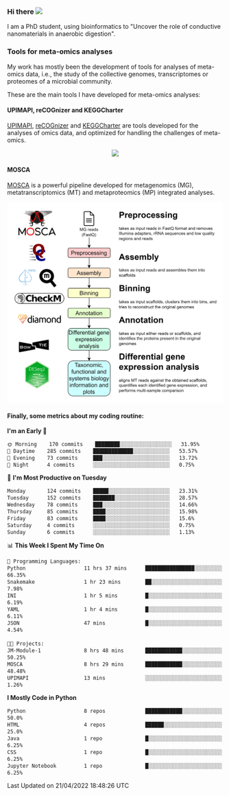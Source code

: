 ### Hi there <img src="https://media.giphy.com/media/hvRJCLFzcasrR4ia7z/giphy.gif" width="25px">

I am a PhD student, using bioinformatics to "Uncover the role of conductive nanomaterials in anaerobic digestion".

### Tools for meta-omics analyses

My work has mostly been the development of tools for analyses of meta-omics data, i.e., the study of the collective genomes, transcriptomes or proteomes of a microbial community.

These are the main tools I have developed for meta-omics analyses:

#### UPIMAPI, reCOGnizer and KEGGCharter

[UPIMAPI](https://github.com/iquasere/UPIMAPI), [reCOGnizer](https://github.com/iquasere/reCOGnizer) and [KEGGCharter](https://github.com/iquasere/KEGGCharter) are tools developed for the analyses of omics data, and optimized for handling the challenges of meta-omics.

<p align="center">
    <img src="assets/annotation_paper.png">
</p>

#### MOSCA

[MOSCA](https://github.com/iquasere/MOSCA) is a powerful pipeline developed for metagenomics (MG), metatranscriptomics (MT) and metaproteomics (MP) integrated analyses.

<p align="center">
    <img src="assets/mosca_workflow.png" align="center" width="700">
</p>


#### Finally, some metrics about my coding routine:

<!--START_SECTION:waka-->
**I'm an Early 🐤** 

```text
🌞 Morning    170 commits    ████████░░░░░░░░░░░░░░░░░   31.95% 
🌆 Daytime    285 commits    █████████████░░░░░░░░░░░░   53.57% 
🌃 Evening    73 commits     ███░░░░░░░░░░░░░░░░░░░░░░   13.72% 
🌙 Night      4 commits      ░░░░░░░░░░░░░░░░░░░░░░░░░   0.75%

```
📅 **I'm Most Productive on Tuesday** 

```text
Monday       124 commits    █████░░░░░░░░░░░░░░░░░░░░   23.31% 
Tuesday      152 commits    ███████░░░░░░░░░░░░░░░░░░   28.57% 
Wednesday    78 commits     ███░░░░░░░░░░░░░░░░░░░░░░   14.66% 
Thursday     85 commits     ████░░░░░░░░░░░░░░░░░░░░░   15.98% 
Friday       83 commits     ████░░░░░░░░░░░░░░░░░░░░░   15.6% 
Saturday     4 commits      ░░░░░░░░░░░░░░░░░░░░░░░░░   0.75% 
Sunday       6 commits      ░░░░░░░░░░░░░░░░░░░░░░░░░   1.13%

```


📊 **This Week I Spent My Time On** 

```text
💬 Programming Languages: 
Python                   11 hrs 37 mins      ████████████████░░░░░░░░░   66.35% 
Snakemake                1 hr 23 mins        ██░░░░░░░░░░░░░░░░░░░░░░░   7.98% 
INI                      1 hr 5 mins         █░░░░░░░░░░░░░░░░░░░░░░░░   6.19% 
YAML                     1 hr 4 mins         █░░░░░░░░░░░░░░░░░░░░░░░░   6.11% 
JSON                     47 mins             █░░░░░░░░░░░░░░░░░░░░░░░░   4.54%

🐱‍💻 Projects: 
JM-Module-1              8 hrs 48 mins       ████████████░░░░░░░░░░░░░   50.25% 
MOSCA                    8 hrs 29 mins       ████████████░░░░░░░░░░░░░   48.48% 
UPIMAPI                  13 mins             ░░░░░░░░░░░░░░░░░░░░░░░░░   1.26%

```

**I Mostly Code in Python** 

```text
Python                   8 repos             ████████████░░░░░░░░░░░░░   50.0% 
HTML                     4 repos             ██████░░░░░░░░░░░░░░░░░░░   25.0% 
Java                     1 repo              █░░░░░░░░░░░░░░░░░░░░░░░░   6.25% 
CSS                      1 repo              █░░░░░░░░░░░░░░░░░░░░░░░░   6.25% 
Jupyter Notebook         1 repo              █░░░░░░░░░░░░░░░░░░░░░░░░   6.25%

```



 Last Updated on 21/04/2022 18:48:26 UTC
<!--END_SECTION:waka-->
